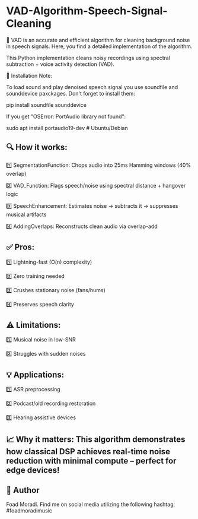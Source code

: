 # VAD-Algorithm-Speech-Signal-Cleaning

🚀 VAD is an accurate and efficient algorithm for cleaning background noise in speech signals. Here, you find a detailed implementation of the algorithm.

This Python implementation cleans noisy recordings using spectral subtraction + voice activity detection (VAD).

🔧 Installation Note:

To load sound and play denoised speech signal you use soundfile and sounddevice paxckages. Don't forget to install them:

pip install soundfile sounddevice

If you get "OSError: PortAudio library not found":

sudo apt install portaudio19-dev  # Ubuntu/Debian

## 🔍 How it works:

1️⃣ SegmentationFunction:
Chops audio into 25ms Hamming windows (40% overlap)

2️⃣ VAD_Function:
Flags speech/noise using spectral distance + hangover logic

3️⃣ SpeechEnhancement:
Estimates noise → subtracts it → suppresses musical artifacts

4️⃣ AddingOverlaps:
Reconstructs clean audio via overlap-add

## ✅ Pros:

1️⃣ Lightning-fast (O(n) complexity)

2️⃣ Zero training needed

3️⃣ Crushes stationary noise (fans/hums)

4️⃣ Preserves speech clarity

## ⚠️ Limitations:

1️⃣ Musical noise in low-SNR

2️⃣ Struggles with sudden noises

## 💡 Applications:

1️⃣ ASR preprocessing

2️⃣ Podcast/old recording restoration

3️⃣ Hearing assistive devices

## 📈 Why it matters: This algorithm demonstrates how classical DSP achieves real-time noise reduction with minimal compute – perfect for edge devices!

## 👤 Author
Foad Moradi.
Find me on social media utilizing the following hashtag:
#foadmoradimusic

